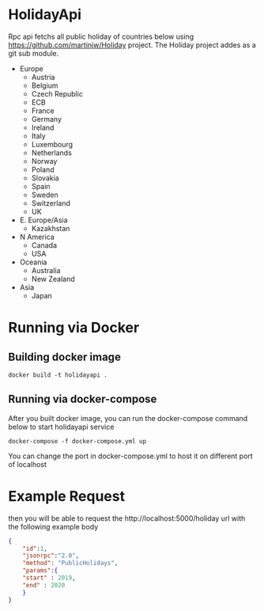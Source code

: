# HolidayApi
Rpc api fetchs all public holiday of countries below using https://github.com/martinjw/Holiday project. The Holiday project addes as a git sub module.

- Europe
  - Austria 
  - Belgium 
  - Czech Republic 
  - ECB 
  - France 
  - Germany 
  - Ireland 
  - Italy 
  - Luxembourg 
  - Netherlands 
  - Norway 
  - Poland 
  - Slovakia 
  - Spain 
  - Sweden 
  - Switzerland
  - UK
- E. Europe/Asia
  - Kazakhstan
- N America
  - Canada 
  - USA
- Oceania
  - Australia 
  - New Zealand
- Asia
  - Japan

# Running via Docker

## Building docker image
```
docker build -t holidayapi .
```
## Running via docker-compose
After you built docker image, you can run the docker-compose command below to start holidayapi service
```
docker-compose -f docker-compose.yml up
```
You can change the port in docker-compose.yml to host it on different port of localhost

# Example Request
then you will be able to request the http://localhost:5000/holiday url with the following example body 

```json
{
    "id":1,
    "jsonrpc":"2.0",
    "method": "PublicHolidays",
    "params":{
	"start" : 2019,
	"end" : 2020
    }
}
```


